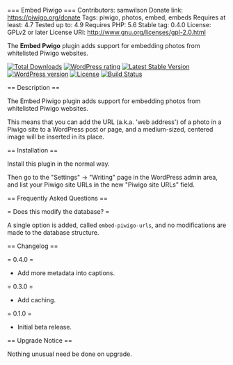 === Embed Piwigo ===
Contributors: samwilson
Donate link: https://piwigo.org/donate
Tags: piwigo, photos, embed, embeds
Requires at least: 4.7
Tested up to: 4.9
Requires PHP: 5.6
Stable tag: 0.4.0
License: GPLv2 or later
License URI: http://www.gnu.org/licenses/gpl-2.0.html

The **Embed Pwigo** plugin adds support for embedding photos from whitelisted Piwigo websites.

[![Total Downloads](https://img.shields.io/wordpress/plugin/dt/embed-piwigo.svg?style=flat-square)]()
[![WordPress rating](https://img.shields.io/wordpress/plugin/r/embed-piwigo.svg?style=flat-square)]()
[![Latest Stable Version](https://img.shields.io/wordpress/plugin/v/embed-piwigo.svg?style=flat-square)](https://wordpress.org/plugins/embed-piwigo)
[![WordPress version](https://img.shields.io/wordpress/v/embed-piwigo.svg?style=flat-square)]()
[![License](https://img.shields.io/github/license/samwilson/embed-piwigo.svg?style=flat-square)](https://github.com/samwilson/embed-piwigo/blob/master/LICENSE.txt)
[![Build Status](https://travis-ci.org/samwilson/embed-piwigo.svg?branch=master)](https://travis-ci.org/samwilson/embed-piwigo)

== Description ==

The Embed Piwigo plugin adds support for embedding photos from whitelisted Piwigo websites.

This means that you can add the URL (a.k.a. 'web address')
of a photo in a Piwigo site to a WordPress post or page,
and a medium-sized, centered image will be inserted in its place.

== Installation ==

Install this plugin in the normal way.

Then go to the "Settings" → "Writing" page in the WordPress admin area,
and list your Piwigo site URLs in the new "Piwigo site URLs" field.

== Frequently Asked Questions ==

= Does this modify the database? =

A single option is added, called `embed-piwigo-urls`,
and no modifications are made to the database structure.

== Changelog ==

= 0.4.0 =
* Add more metadata into captions.

= 0.3.0 =
* Add caching.

= 0.1.0 =
* Initial beta release.

== Upgrade Notice ==

Nothing unusual need be done on upgrade.
